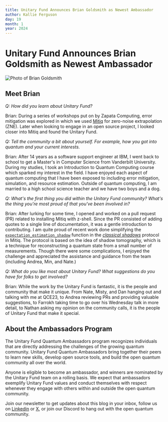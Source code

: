 ```yaml
---
title: Unitary Fund Announces Brian Goldsmith as Newest Ambassador
author: Kallie Ferguson
day: 19
month: 1
year: 2024
---
```


# Unitary Fund Announces Brian Goldsmith as Newest Ambassador

![Photo of Brian Goldsmith](/images/bdg_cropped.jpg)

## Meet Brian

_Q: How did you learn about Unitary Fund?_

Brian: During a series of workshops put on by Zapata Computing, error mitigation was explored in which we used [Mitiq](https://mitiq.readthedocs.io/en/stable/index.html) for zero-noise extrapolation (ZNE). Later when looking to engage in an open source project, I looked closer into Mitiq and found the Unitary Fund.

_Q: Tell the community a bit about yourself. For example, how you got into quantum and your current interests._

Brian: After 14 years as a software support engineer at IBM, I went back to school to get a Master's in Computer Science from Vanderbilt University. During my studies, I took an Introduction to Quantum Computing course which sparked my interest in the field. I have enjoyed each aspect of quantum computing that I have been exposed to including error mitigation, simulation, and resource estimation. Outside of quantum computing, I am married to a high school science teacher and we have two boys and a dog.

_Q: What's the first thing you did within the Unitary Fund community? What's the thing you're most proud of that you've been involved in?_

Brian: After lurking for some time, I opened and worked on a pull request (PR) related to installing Mitiq with z-shell. Since the PR consisted of adding quotes to a single line of documentation, it was a gentle introduction to contributing. I am quite proud of recent work done simplifying the [`expectation_estimation_shadow`](https://mitiq.readthedocs.io/en/stable/apidoc.html#mitiq.shadows.classical_postprocessing.expectation_estimation_shadow) function in the [*classical shadows*](https://mitiq.readthedocs.io/en/stable/guide/shadows.html) protocol in Mitiq. The protocol is based on the idea of shadow tomography, which is a technique for reconstructing a quantum state from a small number of measurements. Though there were some complications, I enjoyed the challenge and appreciated the assistance and guidance from the team (including Andrea, Min, and Nate.)

_Q: What do you like most about Unitary Fund? What suggestions do you have for folks to get involved?_

Brian: While the work by the Unitary Fund is fantastic, it is the people and community that make it unique. From Nate, Misty, and Dan hanging out and talking with me at QCE23, to Andrea reviewing PRs and providing valuable suggestions, to Farrokh taking time to go over his Wednesday talk in more detail, to Nathan asking my opinion on the community calls, it is the people of Unitary Fund that make it special.

## About the Ambassadors Program

The Unitary Fund Quantum Ambassadors program recognizes individuals that are directly addressing the challenges of the growing quantum community. Unitary Fund Quantum Ambassadors bring together their peers to learn new skills, develop open source tools, and build the open quantum community all over the world.

Anyone is eligible to become an ambassador, and winners are nominated by the Unitary Fund team on a rolling basis. We expect that ambassadors exemplify Unitary Fund values and conduct themselves with respect whenever they engage with others within and outside the open quantum community.

Join our newsletter to get updates about this blog in your inbox, follow us on [Linkedin](https://www.linkedin.com/company/unitary-fund) or [X](https://twitter.com/unitaryfund), or join our Discord to hang out with the open quantum community.

